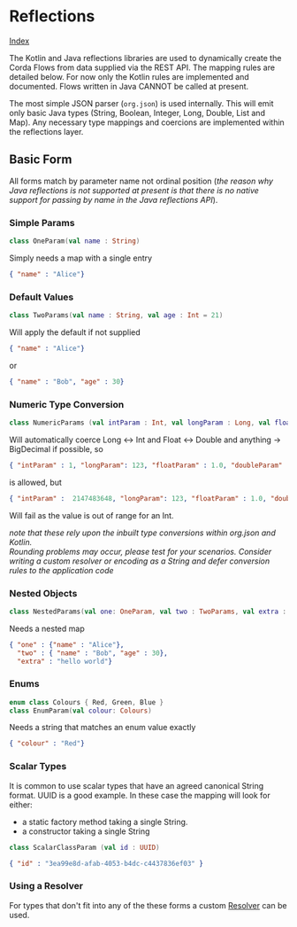 # Reflections
[Index](Index.md)

The Kotlin and Java reflections libraries are used to dynamically create the Corda Flows from
data supplied via the REST API. The mapping rules are detailed below. For now only the Kotlin 
rules are implemented and documented. Flows written in Java CANNOT be called at present. 

The most simple JSON parser (`org.json`) is used internally. This will emit only basic Java types (String, Boolean, 
Integer, Long, Double, List and Map). Any necessary type mappings and coercions are implemented 
within the reflections layer.

## Basic Form 

All forms match by parameter name not ordinal position (_the reason why Java reflections 
is not supported at present is that there is no native support for passing by name in the Java 
reflections API_). 

### Simple Params 

```kotlin
class OneParam(val name : String)
```

Simply needs a map with a single entry 

```json
{ "name" : "Alice"} 
```

### Default Values 

```kotlin
class TwoParams(val name : String, val age : Int = 21)
```

Will apply the default if not supplied  

```json
{ "name" : "Alice"} 
```

or 

```json
{ "name" : "Bob", "age" : 30} 
```

### Numeric Type Conversion 

```kotlin
class NumericParams (val intParam : Int, val longParam : Long, val floatParam : Float ,val doubleParam : Double)
```

Will automatically coerce Long <-> Int and Float <-> Double and anything -> BigDecimal if possible, so

```json
{ "intParam" : 1, "longParam": 123, "floatParam" : 1.0, "doubleParam" : 9.9} 
```

is allowed, but 

```json
{ "intParam" :  2147483648, "longParam": 123, "floatParam" : 1.0, "doubleParam" : 9.9}
```

Will fail as the value is out of range for an Int.

_note that these rely upon the inbuilt type conversions within org.json and Kotlin.  
Rounding problems may occur, please test for your scenarios. Consider 
writing a custom resolver or encoding as a String and defer 
conversion rules to the application code_ 

### Nested Objects 

```kotlin
class NestedParams(val one: OneParam, val two : TwoParams, val extra : String)
```

Needs a nested map  

```json
{ "one" : {"name" : "Alice"}, 
  "two" : { "name" : "Bob", "age" : 30}, 
  "extra" : "hello world"}  
```

### Enums 

```kotlin
enum class Colours { Red, Green, Blue }
class EnumParam(val colour: Colours)
```

Needs a string that matches an enum value exactly

```json
{ "colour" : "Red"} 
```

### Scalar Types 

It is common to use scalar types that have an agreed canonical String format. UUID is a good example. In 
these case the mapping will look for either:

* a static factory method taking a single String.
* a constructor taking a single String

```kotlin
class ScalarClassParam (val id : UUID)
```

```json
{ "id" : "3ea99e8d-afab-4053-b4dc-c4437836ef03" }
```

### Using a Resolver 

For types that don't fit into any of the these forms a custom [Resolver](Resolvers.md) can be used. 
